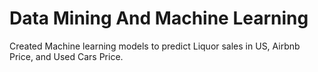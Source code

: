 # Data Mining And Machine Learning
 Created Machine learning models to predict Liquor sales in US, Airbnb Price, and Used Cars Price.
